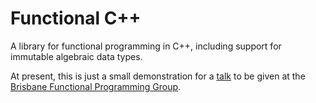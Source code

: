 
# Functional C++

A library for functional programming in C++, including support for immutable
algebraic data types.

At present, this is just a small demonstration for a [talk][] to be given at the
[Brisbane Functional Programming Group][BFPG].

[talk]: http://www.bfpg.org/events/58050552/
[BFPG]: http://www.bfpg.org/

